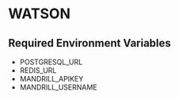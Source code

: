 # WATSON

## Required Environment Variables
* POSTGRESQL_URL
* REDIS_URL
* MANDRILL_APIKEY
* MANDRILL_USERNAME

